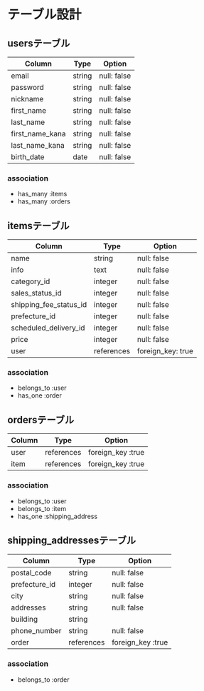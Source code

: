 # テーブル設計

## usersテーブル

| Column          | Type   | Option      |
| --------------- | ------ | ----------- |
| email           | string | null: false |
| password        | string | null: false |
| nickname        | string | null: false |
| first_name      | string | null: false |
| last_name       | string | null: false |
| first_name_kana | string | null: false |
| last_name_kana  | string | null: false |
| birth_date      | date   | null: false |

### association

- has_many :items
- has_many :orders

## itemsテーブル

| Column                 | Type        | Option            |
| ---------------------- | ----------- | ----------------- |
| name                   | string      | null: false       |
| info                   | text        | null: false       |
| category_id            | integer     | null: false       |
| sales_status_id        | integer     | null: false       |
| shipping_fee_status_id | integer     | null: false       |
| prefecture_id          | integer     | null: false       |
| scheduled_delivery_id  | integer     | null: false       |
| price                  | integer     | null: false       |
| user                   | references  | foreign_key: true |

### association

- belongs_to :user
- has_one :order

## ordersテーブル

| Column  | Type       | Option            |
| ------- | ---------- | ----------------- |
| user    | references | foreign_key :true |
| item    | references | foreign_key :true |

### association

- belongs_to :user
- belongs_to :item
- has_one :shipping_address

## shipping_addressesテーブル

| Column          | Type        | Option            |
| --------------- | ----------- | ----------------- |
| postal_code     | string      | null: false       |
| prefecture_id   | integer     | null: false       |
| city            | string      | null: false       |
| addresses       | string      | null: false       |
| building        | string      |                   |
| phone_number    | string      | null: false       |
| order           | references  | foreign_key :true |

### association

- belongs_to :order